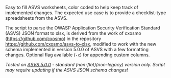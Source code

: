 Easy to fill ASVS worksheets, color coded to help keep track of implemented changes. The expected use case is to provide a checklist-type spreadsheets from the ASVS.  

The script to parse the OWASP Application Security Verification Standard (ASVS) JSON format to xlsx, is derived from the work of cxosmo (https://github.com/cxosmo) in the repository https://github.com/cxosmo/asvs-to-xlsx, modified to work with the new schema implemented in version 5.0.0 of ASVS with a few formatting changes. Optional flag available (`-c`) for appending custom columns. 

*Tested on [ASVS 5.0.0](https://github.com/OWASP/ASVS/releases/download/v5.0.0_release/OWASP_Application_Security_Verification_Standard_5.0.0_en.json) - standard (non-flat)(non-legacy) version only. Script may require updating if the ASVS JSON schema changes!*
